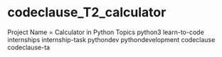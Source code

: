 # codeclause_T2_calculator
Project Name = Calculator in Python  Topics python3 learn-to-code internships internship-task pythondev pythondevelopment codeclause codeclause-ta
